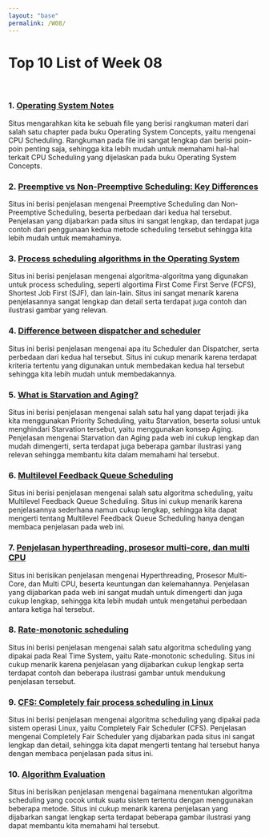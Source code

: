 ```yaml
---
layout: "base"
permalink: /W08/
---
```


# Top 10 List of Week 08
<br>

### 1. [Operating System Notes](https://husaingholoom.com/files/253/OS-CH6.pdf)
Situs mengarahkan kita ke sebuah file yang berisi rangkuman materi dari salah satu chapter pada buku Operating System Concepts, yaitu mengenai CPU Scheduling. Rangkuman pada file ini sangat lengkap dan berisi poin-poin penting saja, sehingga kita lebih mudah untuk memahami hal-hal terkait CPU Scheduling yang dijelaskan pada buku Operating System Concepts.

### 2. [Preemptive vs Non-Preemptive Scheduling: Key Differences](https://www.guru99.com/preemptive-vs-non-preemptive-scheduling.html)
Situs ini berisi penjelasan mengenai Preemptive Scheduling dan Non-Preemptive Scheduling, beserta perbedaan dari kedua hal tersebut. Penjelasan yang dijabarkan pada situs ini sangat lengkap, dan terdapat juga contoh dari penggunaan kedua metode scheduling tersebut sehingga kita lebih mudah untuk memahaminya.


### 3. [Process scheduling algorithms in the Operating System](https://afteracademy.com/blog/process-scheduling-algorithms-in-the-operating-system)
Situs ini berisi penjelasan mengenai algoritma-algoritma yang digunakan untuk process scheduling, seperti algortima First Come First Serve (FCFS), Shortest Job First (SJF), dan lain-lain. Situs ini sangat menarik karena penjelasannya sangat lengkap dan detail serta terdapat juga contoh dan ilustrasi gambar yang relevan.

### 4. [Difference between dispatcher and scheduler](https://www.geeksforgeeks.org/difference-between-dispatcher-and-scheduler/)
Situs ini berisi penjelasan mengenai apa itu Scheduler dan Dispatcher, serta perbedaan dari kedua hal tersebut. Situs ini cukup menarik karena terdapat kriteria tertentu yang digunakan untuk membedakan kedua hal tersebut sehingga kita lebih mudah untuk membedakannya.

### 5. [What is Starvation and Aging?](https://afteracademy.com/blog/what-is-starvation-and-aging)
Situs ini berisi penjelasan mengenai salah satu hal yang dapat terjadi jika kita menggunakan Priority Scheduling, yaitu Starvation, beserta solusi untuk menghindari Starvation tersebut, yaitu menggunakan konsep Aging. Penjelasan mengenai Starvation dan Aging pada web ini cukup lengkap dan mudah dimengerti, serta terdapat juga beberapa gambar ilustrasi yang relevan sehingga membantu kita dalam memahami hal tersebut.

### 6. [Multilevel Feedback Queue Scheduling](https://www.studytonight.com/operating-system/multilevel-feedback-queue-scheduling)
Situs ini berisi penjelasan mengenai salah satu algoritma scheduling, yaitu Multilevel Feedback Queue Scheduling. Situs ini cukup menarik karena penjelasannya sederhana namun cukup lengkap, sehingga kita dapat mengerti tentang Multilevel Feedback Queue Scheduling hanya dengan membaca penjelasan pada web ini.

### 7. [Penjelasan hyperthreading, prosesor multi-core, dan multi CPU](https://www.tek.id/tek/penjelasan-hyperthreading-prosesor-multi-core-dan-multi-cpu-b1UBL9dbj)
Situs ini berisikan penjelasan mengenai Hyperthreading, Prosesor Multi-Core, dan Multi CPU, beserta keuntungan dan kelemahannya. Penjelasan yang dijabarkan pada web ini sangat mudah untuk dimengerti dan juga cukup lengkap, sehingga kita lebih mudah untuk mengetahui perbedaan antara ketiga hal tersebut.

### 8. [Rate-monotonic scheduling](https://www.geeksforgeeks.org/rate-monotonic-scheduling/)
Situs ini berisi penjelasan mengenai salah satu algoritma scheduling yang dipakai pada Real Time System, yaitu Rate-monotonic scheduling. Situs ini cukup menarik karena penjelasan yang dijabarkan cukup lengkap serta terdapat contoh dan beberapa ilustrasi gambar untuk mendukung penjelasan tersebut.

### 9. [CFS: Completely fair process scheduling in Linux](https://opensource.com/article/19/2/fair-scheduling-linux)
Situs ini berisi penjelasan mengenai algoritma scheduling yang dipakai pada sistem operasi Linux, yaitu Completely Fair Scheduler (CFS). Penjelasan mengenai Completely Fair Scheduler yang dijabarkan pada situs ini sangat lengkap dan detail, sehingga kita dapat mengerti tentang hal tersebut hanya dengan membaca penjelasan pada situs ini.

### 10. [Algorithm Evaluation](https://padakuu.com/article/140-algorithm-evaluation)
Situs ini berisikan penjelasan mengenai bagaimana menentukan algoritma scheduling yang cocok untuk suatu sistem tertentu dengan menggunakan beberapa metode. Situs ini cukup menarik karena penjelasan yang dijabarkan sangat lengkap serta terdapat beberapa gambar ilustrasi yang dapat membantu kita memahami hal tersebut.


<br>